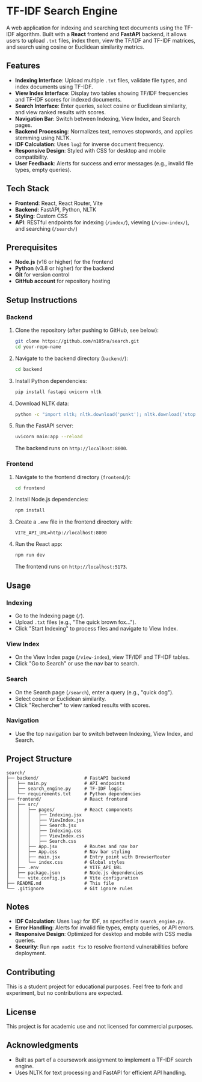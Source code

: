 # TF-IDF Search Engine

A web application for indexing and searching text documents using the TF-IDF algorithm. Built with a **React** frontend and **FastAPI** backend, it allows users to upload `.txt` files, index them, view the TF/IDF and TF-IDF matrices, and search using cosine or Euclidean similarity metrics.

## Features

- **Indexing Interface**: Upload multiple `.txt` files, validate file types, and index documents using TF-IDF.
- **View Index Interface**: Display two tables showing TF/IDF frequencies and TF-IDF scores for indexed documents.
- **Search Interface**: Enter queries, select cosine or Euclidean similarity, and view ranked results with scores.
- **Navigation Bar**: Switch between Indexing, View Index, and Search pages.
- **Backend Processing**: Normalizes text, removes stopwords, and applies stemming using NLTK.
- **IDF Calculation**: Uses `log2` for inverse document frequency.
- **Responsive Design**: Styled with CSS for desktop and mobile compatibility.
- **User Feedback**: Alerts for success and error messages (e.g., invalid file types, empty queries).

## Tech Stack

- **Frontend**: React, React Router, Vite
- **Backend**: FastAPI, Python, NLTK
- **Styling**: Custom CSS
- **API**: RESTful endpoints for indexing (`/index/`), viewing (`/view-index/`), and searching (`/search/`)

## Prerequisites

- **Node.js** (v16 or higher) for the frontend
- **Python** (v3.8 or higher) for the backend
- **Git** for version control
- **GitHub account** for repository hosting

## Setup Instructions

### Backend

1. Clone the repository (after pushing to GitHub, see below):
   ```bash
   git clone https://github.com/n105na/search.git
   cd your-repo-name
   ```
2. Navigate to the backend directory (`backend/`):
   ```bash
   cd backend
   ```
3. Install Python dependencies:
   ```bash
   pip install fastapi uvicorn nltk
   ```
4. Download NLTK data:
   ```bash
   python -c "import nltk; nltk.download('punkt'); nltk.download('stopwords')"
   ```
5. Run the FastAPI server:
   ```bash
   uvicorn main:app --reload
   ```
   The backend runs on `http://localhost:8000`.

### Frontend

1. Navigate to the frontend directory (`frontend/`):
   ```bash
   cd frontend
   ```
2. Install Node.js dependencies:
   ```bash
   npm install
   ```
3. Create a `.env` file in the frontend directory with:
   ```env
   VITE_API_URL=http://localhost:8000
   ```
4. Run the React app:
   ```bash
   npm run dev
   ```
   The frontend runs on `http://localhost:5173`.

## Usage

### Indexing
- Go to the Indexing page (`/`).
- Upload `.txt` files (e.g., "The quick brown fox...").
- Click "Start Indexing" to process files and navigate to View Index.

### View Index
- On the View Index page (`/view-index`), view TF/IDF and TF-IDF tables.
- Click "Go to Search" or use the nav bar to search.

### Search
- On the Search page (`/search`), enter a query (e.g., "quick dog").
- Select cosine or Euclidean similarity.
- Click "Rechercher" to view ranked results with scores.

### Navigation
- Use the top navigation bar to switch between Indexing, View Index, and Search.

## Project Structure

```
search/
├── backend/                 # FastAPI backend
│   ├── main.py              # API endpoints
│   ├── search_engine.py     # TF-IDF logic
│   └── requirements.txt     # Python dependencies
├── frontend/                # React frontend
│   ├── src/
│   │   ├── pages/           # React components
│   │   │   ├── Indexing.jsx
│   │   │   ├── ViewIndex.jsx
│   │   │   ├── Search.jsx
│   │   │   ├── Indexing.css
│   │   │   ├── ViewIndex.css
│   │   │   ├── Search.css
│   │   ├── App.jsx          # Routes and nav bar
│   │   ├── App.css          # Nav bar styling
│   │   ├── main.jsx         # Entry point with BrowserRouter
│   │   └── index.css        # Global styles
│   ├── .env                 # VITE_API_URL
│   ├── package.json         # Node.js dependencies
│   └── vite.config.js       # Vite configuration
├── README.md                # This file
└── .gitignore               # Git ignore rules
```

## Notes

- **IDF Calculation**: Uses `log2` for IDF, as specified in `search_engine.py`.
- **Error Handling**: Alerts for invalid file types, empty queries, or API errors.
- **Responsive Design**: Optimized for desktop and mobile with CSS media queries.
- **Security**: Run `npm audit fix` to resolve frontend vulnerabilities before deployment.

## Contributing

This is a student project for educational purposes. Feel free to fork and experiment, but no contributions are expected.

## License

This project is for academic use and not licensed for commercial purposes.

## Acknowledgments

- Built as part of a coursework assignment to implement a TF-IDF search engine.
- Uses NLTK for text processing and FastAPI for efficient API handling.